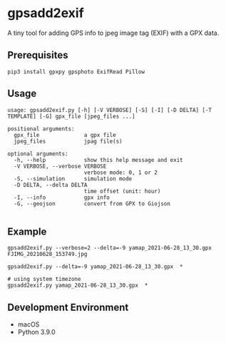 # gpsadd2exif
A tiny tool for adding GPS info to jpeg image tag (EXIF) with a GPX data.

## Prerequisites
```
pip3 install gpxpy gpsphoto ExifRead Pillow
```
## Usage
```
usage: gpsadd2exif.py [-h] [-V VERBOSE] [-S] [-I] [-D DELTA] [-T TEMPLATE] [-G] gpx_file [jpeg_files ...]

positional arguments:
  gpx_file              a gpx file
  jpeg_files            jpag file(s)

optional arguments:
  -h, --help            show this help message and exit
  -V VERBOSE, --verbose VERBOSE
                        verbose mode: 0, 1 or 2
  -S, --simulation      simulation mode
  -D DELTA, --delta DELTA
                        time offset (unit: hour)
  -I, --info            gpx info
  -G, --geojson         convert from GPX to Giojson 
  
```

## Example
```
gpsadd2exif.py --verbose=2 --delta=-9 yamap_2021-06-28_13_30.gpx  FJIMG_20210628_153749.jpg

gpsadd2exif.py --delta=-9 yamap_2021-06-28_13_30.gpx  *

# using system timezone
gpsadd2exif.py yamap_2021-06-28_13_30.gpx  *
```

## Development Environment
* macOS
* Python 3.9.0
